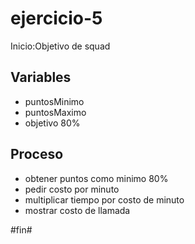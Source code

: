 # ejercicio-5
Inicio:Objetivo de squad

## Variables

- puntosMinimo
- puntosMaximo
- objetivo 80%

## Proceso

- obtener puntos como minimo 80%
-  pedir costo por minuto
- multiplicar tiempo por costo de minuto
- mostrar costo de llamada

#fin#
